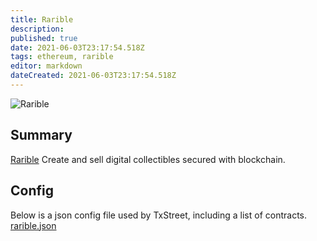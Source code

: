 ```yaml
---
title: Rarible
description:
published: true
date: 2021-06-03T23:17:54.518Z
tags: ethereum, rarible
editor: markdown
dateCreated: 2021-06-03T23:17:54.518Z
---
```


![Rarible](https://txstreet.com/static/img/singles/house_logos/rarible.png)

## Summary

<a href="https://rarible.com/" target="_blank">Rarible</a> Create and sell digital collectibles secured with blockchain.


## Config

Below is a json config file used by TxStreet, including a list of contracts. [rarible.json](/ethereum/houses/rarible.json)